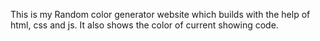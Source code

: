 This is my Random color generator website which builds with the help of html, css and js. It also shows the color of current showing code.

